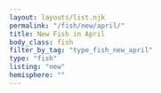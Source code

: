 ```yaml
---
layout: layouts/list.njk
permalink: "/fish/new/april/"
title: New Fish in April
body_class: fish
filter_by_tag: "type_fish_new_april"
type: "fish"
listing: "new"
hemisphere: ""
---
```

